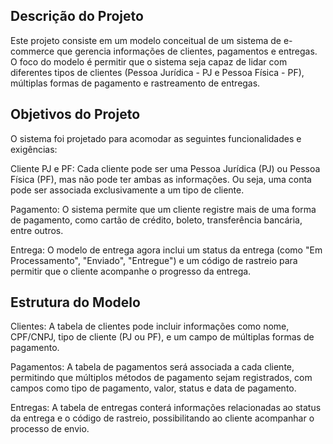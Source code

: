 ## Descrição do Projeto
Este projeto consiste em um modelo conceitual de um sistema de e-commerce que gerencia informações de clientes, pagamentos e entregas. O foco do modelo é permitir que o sistema seja capaz de lidar com diferentes tipos de clientes (Pessoa Jurídica - PJ e Pessoa Física - PF), múltiplas formas de pagamento e rastreamento de entregas.

## Objetivos do Projeto
O sistema foi projetado para acomodar as seguintes funcionalidades e exigências:

Cliente PJ e PF: Cada cliente pode ser uma Pessoa Jurídica (PJ) ou Pessoa Física (PF), mas não pode ter ambas as informações. Ou seja, uma conta pode ser associada exclusivamente a um tipo de cliente.

Pagamento: O sistema permite que um cliente registre mais de uma forma de pagamento, como cartão de crédito, boleto, transferência bancária, entre outros.

Entrega: O modelo de entrega agora inclui um status da entrega (como "Em Processamento", "Enviado", "Entregue") e um código de rastreio para permitir que o cliente acompanhe o progresso da entrega.

## Estrutura do Modelo
Clientes: A tabela de clientes pode incluir informações como nome, CPF/CNPJ, tipo de cliente (PJ ou PF), e um campo de múltiplas formas de pagamento.

Pagamentos: A tabela de pagamentos será associada a cada cliente, permitindo que múltiplos métodos de pagamento sejam registrados, com campos como tipo de pagamento, valor, status e data de pagamento.

Entregas: A tabela de entregas conterá informações relacionadas ao status da entrega e o código de rastreio, possibilitando ao cliente acompanhar o processo de envio.
